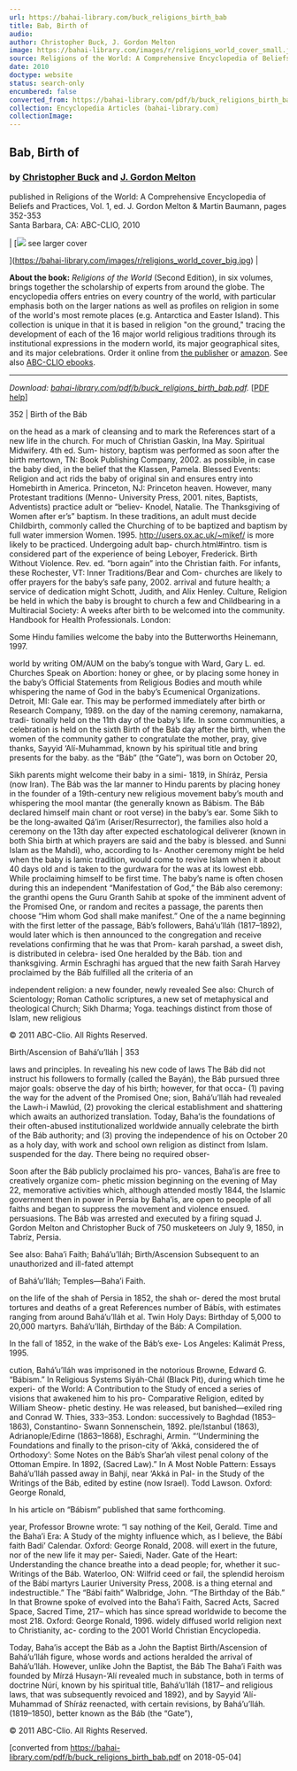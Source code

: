 ```yaml
---
url: https://bahai-library.com/buck_religions_birth_bab
title: Bab, Birth of
audio: 
author: Christopher Buck, J. Gordon Melton
image: https://bahai-library.com/images/r/religions_world_cover_small.jpg
source: Religions of the World: A Comprehensive Encyclopedia of Beliefs and Practices, Vol. 1, ed. J. Gordon Melton & Martin Baumann, pages 352-353
date: 2010
doctype: website
status: search-only
encumbered: false
converted_from: https://bahai-library.com/pdf/b/buck_religions_birth_bab.pdf
collection: Encyclopedia Articles (bahai-library.com)
collectionImage: 
---
```



## Bab, Birth of

### by [Christopher Buck](https://bahai-library.com/author/Christopher+Buck) and [J. Gordon Melton](https://bahai-library.com/author/J.%20Gordon+Melton)

published in Religions of the World: A Comprehensive Encyclopedia of Beliefs and Practices, Vol. 1, ed. J. Gordon Melton & Martin Baumann, pages 352-353  
Santa Barbara, CA: ABC-CLIO, 2010


| [![](https://bahai-library.com/images/r/religions_world_cover_small.jpg)
see larger cover

](https://bahai-library.com/images/r/religions_world_cover_big.jpg) |

**About the book:** _Religions of the World_ (Second Edition), in six volumes, brings together the scholarship of experts from around the globe. The encyclopedia offers entries on every country of the world, with particular emphasis both on the larger nations as well as profiles on religion in some of the world's most remote places (e.g. Antarctica and Easter Island). This collection is unique in that it is based in religion "on the ground," tracing the development of each of the 16 major world religious traditions through its institutional expressions in the modern world, its major geographical sites, and its major celebrations. Order it online from [the publisher](http://www.abc-clio.com/product.aspx?id=52831) or [amazon](http://www.amazon.com/Religions-World-volumes-Comprehensive-Encyclopedia/dp/159884203X/). See also [ABC-CLIO ebooks](http://ebooks.abc-clio.com).  
  

* * *

  

_Download: [bahai-library.com/pdf/b/buck\_religions\_birth_bab.pdf](https://bahai-library.com/pdf/b/buck_religions_birth_bab.pdf)._ \[[PDF help](https://bahai-library.com/pdf/)\]


352 | Birth of the Báb

on the head as a mark of cleansing and to mark the             References
start of a new life in the church. For much of Christian       Gaskin, Ina May. Spiritual Midwifery. 4th ed. Sum-
history, baptism was performed as soon after the birth            mertown, TN: Book Publishing Company, 2002.
as possible, in case the baby died, in the belief that the     Klassen, Pamela. Blessed Events: Religion and
act rids the baby of original sin and ensures entry into          Homebirth in America. Princeton, NJ: Princeton
heaven. However, many Protestant traditions (Menno-               University Press, 2001.
nites, Baptists, Adventists) practice adult or “believ-        Knodel, Natalie. The Thanksgiving of Women after
er’s” baptism. In these traditions, an adult must decide          Childbirth, commonly called the Churching of
to be baptized and baptism by full water immersion                Women. 1995. http://users.ox.ac.uk/~mikef/
is more likely to be practiced. Undergoing adult bap-             church.html#intro.
tism is considered part of the experience of being             Leboyer, Frederick. Birth Without Violence. Rev. ed.
“born again” into the Christian faith. For infants, these         Rochester, VT: Inner Traditions/Bear and Com-
churches are likely to offer prayers for the baby’s safe          pany, 2002.
arrival and future health; a service of dedication might       Schott, Judith, and Alix Henley. Culture, Religion
be held in which the baby is brought to church a few              and Childbearing in a Multiracial Society: A
weeks after birth to be welcomed into the community.              Handbook for Health Professionals. London:

Some Hindu families welcome the baby into the                Butterworths Heinemann, 1997.

world by writing OM/AUM on the baby’s tongue with              Ward, Gary L. ed. Churches Speak on Abortion:
honey or ghee, or by placing some honey in the baby’s             Official Statements from Religious Bodies and
mouth while whispering the name of God in the baby’s              Ecumenical Organizations. Detroit, MI: Gale
ear. This may be performed immediately after birth or             Research Company, 1989.
on the day of the naming ceremony, namakarna, tradi-
tionally held on the 11th day of the baby’s life. In
some communities, a celebration is held on the sixth           Birth of the Báb
day after the birth, when the women of the community
gather to congratulate the mother, pray, give thanks,          Sayyid ‘Alí-Muhammad, known by his spiritual title
and bring presents for the baby.                               as the “Báb” (the “Gate”), was born on October 20,

Sikh parents might welcome their baby in a simi-          1819, in Shíráz, Persia (now Iran). The Báb was the
lar manner to Hindu parents by placing honey in the            founder of a 19th-century new religious movement
baby’s mouth and whispering the mool mantar (the               generally known as Bábism. The Báb declared himself
main chant or root verse) in the baby’s ear. Some Sikh         to be the long-awaited Qá’im (Ariser/Resurrector), the
families also hold a ceremony on the 13th day after            expected eschatological deliverer (known in both Shia
birth at which prayers are said and the baby is blessed.       and Sunni Islam as the Mahdi), who, according to Is-
Another ceremony might be held when the baby is                lamic tradition, would come to revive Islam when it
about 40 days old and is taken to the gurdwara for the         was at its lowest ebb. While proclaiming himself to be
first time. The baby’s name is often chosen during this        an independent “Manifestation of God,” the Báb also
ceremony: the granthi opens the Guru Granth Sahib at           spoke of the imminent advent of the Promised One, or
random and recites a passage, the parents then choose          “Him whom God shall make manifest.” One of the
a name beginning with the first letter of the passage,         Báb’s followers, Bahá’u’lláh (1817–1892), would later
which is then announced to the congregation and                receive revelations confirming that he was that Prom-
karah parshad, a sweet dish, is distributed in celebra-        ised One heralded by the Báb.
tion and thanksgiving.                                             Armin Eschraghi has argued that the new faith
Sarah Harvey        proclaimed by the Báb fulfilled all the criteria of an

independent religion: a new founder, newly revealed
See also: Church of Scientology; Roman Catholic                scriptures, a new set of metaphysical and theological
Church; Sikh Dharma; Yoga.                                     teachings distinct from those of Islam, new religious

© 2011 ABC-Clio. All Rights Reserved.

Birth/Ascension of Bahá’u’lláh | 353

laws and principles. In revealing his new code of laws            The Báb did not instruct his followers to formally
(called the Bayán), the Báb pursued three major goals:        observe the day of his birth; however, for that occa-
(1) paving the way for the advent of the Promised One;        sion, Bahá’u’lláh had revealed the Lawh-i Mawlúd,
(2) provoking the clerical establishment and shattering       which awaits an authorized translation. Today, Baha’is
the foundations of their often-abused institutionalized       worldwide annually celebrate the birth of the Báb
authority; and (3) proving the independence of his            on October 20 as a holy day, with work and school
own religion as distinct from Islam.                          suspended for the day. There being no required obser-

Soon after the Báb publicly proclaimed his pro-          vances, Baha’is are free to creatively organize com-
phetic mission beginning on the evening of May 22,            memorative activities which, although attended mostly
1844, the Islamic government then in power in Persia          by Baha’is, are open to people of all faiths and
began to suppress the movement and violence ensued.           persuasions.
The Báb was arrested and executed by a firing squad                        J. Gordon Melton and Christopher Buck
of 750 musketeers on July 9, 1850, in Tabríz, Persia.

See also: Baha’i Faith; Bahá’u’lláh; Birth/Ascension
Subsequent to an unauthorized and ill-fated attempt

of Bahá’u’lláh; Temples—Baha’i Faith.

on the life of the shah of Persia in 1852, the shah or-
dered the most brutal tortures and deaths of a great          References
number of Bábís, with estimates ranging from around           Bahá’u’lláh et al. Twin Holy Days: Birthday of
5,000 to 20,000 martyrs.                                          Bahá’u’lláh, Birthday of the Báb: A Compilation.

In the fall of 1852, in the wake of the Báb’s exe-           Los Angeles: Kalimát Press, 1995.

cution, Bahá’u’lláh was imprisoned in the notorious           Browne, Edward G. “Bábism.” In Religious Systems
Siyáh-Chál (Black Pit), during which time he experi-              of the World: A Contribution to the Study of
enced a series of visions that awakened him to his pro-           Comparative Religion, edited by William Sheow-
phetic destiny. He was released, but banished—exiled              ring and Conrad W. Thies, 333–353. London:
successively to Baghdad (1853–1863), Constantino-                 Swann Sonnenschein, 1892.
ple/Istanbul (1863), Adrianople/Edirne (1863–1868),           Eschraghi, Armin. “‘Undermining the Foundations
and finally to the prison-city of ‘Akká, considered the           of Orthodoxy’: Some Notes on the Báb’s Shar’ah
vilest penal colony of the Ottoman Empire. In 1892,               (Sacred Law).” In A Most Noble Pattern: Essays
Bahá’u’lláh passed away in Bahjí, near ‘Akká in Pal-              in the Study of the Writings of the Báb, edited by
estine (now Israel).                                              Todd Lawson. Oxford: George Ronald,

In his article on “Bábism” published that same               forthcoming.

year, Professor Browne wrote: “I say nothing of the           Keil, Gerald. Time and the Baha’i Era: A Study of the
mighty influence which, as I believe, the Bábí faith              Badí’ Calendar. Oxford: George Ronald, 2008.
will exert in the future, nor of the new life it may per-     Saiedi, Nader. Gate of the Heart: Understanding the
chance breathe into a dead people; for, whether it suc-           Writings of the Báb. Waterloo, ON: Wilfrid
ceed or fail, the splendid heroism of the Bábí martyrs            Laurier University Press, 2008.
is a thing eternal and indestructible.” The “Bábí faith”      Walbridge, John. “The Birthday of the Báb.” In
that Browne spoke of evolved into the Baha’i Faith,               Sacred Acts, Sacred Space, Sacred Time, 217–
which has since spread worldwide to become the most               218. Oxford: George Ronald, 1996.
widely diffused world religion next to Christianity, ac-
cording to the 2001 World Christian Encyclopedia.

Today, Baha’is accept the Báb as a John the Baptist      Birth/Ascension of Bahá’u’lláh
figure, whose words and actions heralded the arrival of
Bahá’u’lláh. However, unlike John the Baptist, the Báb        The Baha’i Faith was founded by Mírzá Husayn-’Alí
revealed much in substance, both in terms of doctrine         Núrí, known by his spiritual title, Bahá’u’lláh (1817–
and religious laws, that was subsequently revoiced and        1892), and by Sayyid ‘Alí-Muhammad of Shíráz
reenacted, with certain revisions, by Bahá’u’lláh.            (1819–1850), better known as the Báb (the “Gate”),

© 2011 ABC-Clio. All Rights Reserved.


[converted from https://bahai-library.com/pdf/b/buck_religions_birth_bab.pdf on 2018-05-04]


